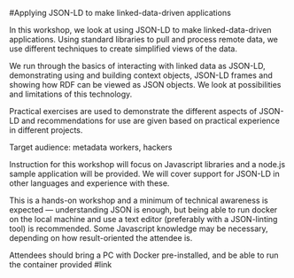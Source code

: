 #Applying JSON-LD to make linked-data-driven applications

In this workshop, we look at using JSON-LD to make linked-data-driven applications. Using standard libraries to pull and process remote data, we use different techniques to create simplified views of the data.

We run through the basics of interacting with linked data as JSON-LD, demonstrating using and building context objects, JSON-LD frames and showing how RDF can be viewed as JSON objects. We look at possibilities and limitations of this technology.

Practical exercises are used to demonstrate the different aspects of JSON-LD and recommendations for use are given based on practical experience in different projects.

Target audience: metadata workers, hackers

Instruction for this workshop will focus on Javascript libraries and a node.js sample application will be provided. We will cover support for JSON-LD in other languages and experience with these.

This is a hands-on workshop and a minimum of technical awareness is expected — understanding JSON is enough, but being able to run docker on the local machine and use a text editor (preferably with a JSON-linting tool) is recommended. Some Javascript knowledge may be necessary, depending on how result-oriented the attendee is.

Attendees should bring a PC with Docker pre-installed, and be able to run the container provided #link
